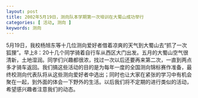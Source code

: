 ```yaml
---
layout: post
title: 2002年5月19日，测向队本学期第一次培训在大蜀山成功举行
categories: [ 活动, 测向 ]
keywords: 测向
---
```


5月19日，我校杨旭东等十几位测向爱好者借着凉爽的天气到大蜀山去“抓了一次狐狸”。早上8：20十几个同学骑着自行车从西区大门出发。五月的大蜀山空气很清新，土地湿润。同学们兴趣都很浓，找过一次以后还要再来第二次，一直到两点多才骑车返回。我们搞这些活动的目的是为每年一度的全国测向锦标赛作准备，最终校测向代表队将从这些测向爱好者中选出；同时也让大家在紧张的学习中有机会聚在一起，到外面的体会一下野外的生活。以后我们将不定期的进行类似的活动，希望感兴趣者注意我们的动态。